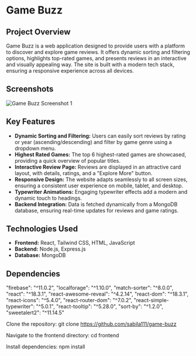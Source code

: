# Game Buzz

## Project Overview

Game Buzz is a web application designed to provide users with a platform to discover and explore game reviews.  It offers dynamic sorting and filtering options, highlights top-rated games, and presents reviews in an interactive and visually appealing way. The site is built with a modern tech stack, ensuring a responsive experience across all devices.

## Screenshots

![Game Buzz Screenshot 1](https://i.ibb.co.com/zWnrmHcq/Screenshot-2025-02-05-193431.png)  

## Key Features

- **Dynamic Sorting and Filtering:**  Users can easily sort reviews by rating or year (ascending/descending) and filter by game genre using a dropdown menu.
- **Highest Rated Games:** The top 6 highest-rated games are showcased, providing a quick overview of popular titles.
- **Interactive Review Page:** Reviews are displayed in an attractive card layout, with details, ratings, and a "Explore More" button.
- **Responsive Design:**  The website adapts seamlessly to all screen sizes, ensuring a consistent user experience on mobile, tablet, and desktop.
- **Typewriter Animations:** Engaging typewriter effects add a modern and dynamic touch to headings.
- **Backend Integration:** Data is fetched dynamically from a MongoDB database, ensuring real-time updates for reviews and game ratings.

## Technologies Used

- **Frontend:** React, Tailwind CSS, HTML, JavaScript
- **Backend:** Node.js, Express.js
- **Database:** MongoDB

## Dependencies

"firebase": "^11.0.2",
    "localforage": "^1.10.0",
    "match-sorter": "^8.0.0",
    "react": "^18.3.1",
    "react-awesome-reveal": "^4.2.14",
    "react-dom": "^18.3.1",
    "react-icons": "^5.4.0",
    "react-router-dom": "^7.0.2",
    "react-simple-typewriter": "^5.0.1",
    "react-tooltip": "^5.28.0",
    "sort-by": "^1.2.0",
    "sweetalert2": "^11.14.5"

Clone the repository:
git clone https://github.com/sabila111/game-buzz

Navigate to the frontend directory:
cd frontend

Install dependencies:
npm install
